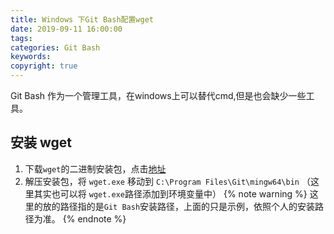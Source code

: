 ```yaml
---
title: Windows 下Git Bash配置wget
date: 2019-09-11 16:00:00
tags: 
categories: Git Bash
keywords: 
copyright: true
---
```

Git Bash 作为一个管理工具，在windows上可以替代cmd,但是也会缺少一些工具。
<!-- more -->
## 安装 wget
1. 下载``wget``的二进制安装包，点击[地址](https://eternallybored.org/misc/wget/)
2. 解压安装包，将 ``wget.exe`` 移动到 ``C:\Program Files\Git\mingw64\bin`` （这里其实也可以将 ``wget.exe``路径添加到环境变量中）
{% note warning %}
这里的放的路径指的是``Git Bash``安装路径，上面的只是示例，依照个人的安装路径为准。
{% endnote %}
